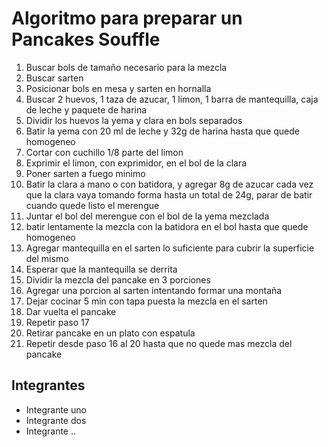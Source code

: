 # Algoritmo para preparar un Pancakes Souffle

1. Buscar bols de tamaño necesario para la mezcla
1. Buscar sarten
1. Posicionar bols en mesa y sarten en hornalla
1. Buscar 2 huevos, 1 taza de azucar, 1 limon, 1 barra de mantequilla, caja de leche y paquete de harina
1. Dividir los huevos la yema y clara en bols separados
1. Batir la yema con 20 ml de leche y 32g de harina hasta que quede homogeneo
1. Cortar con cuchillo 1/8 parte del limon 
1. Exprimir el limon, con exprimidor, en el bol de la clara
1. Poner sarten a fuego minimo
1. Batir la clara a mano o con batidora, y agregar 8g de azucar cada vez que la clara vaya tomando forma
	hasta un total de 24g, parar de batir cuando quede listo el merengue
1. Juntar el bol del merengue con el bol de la yema mezclada
1. batir lentamente la mezcla con la batidora en el bol hasta que quede homogeneo
1. Agregar mantequilla en el sarten lo suficiente para cubrir la superficie del mismo
1. Esperar que la mantequilla se derrita
1. Dividir la mezcla del pancake en 3 porciones
1. Agregar una porcion al sarten intentando formar una montaña
1. Dejar cocinar 5 min con tapa puesta la mezcla en el sarten
1. Dar vuelta el pancake
1. Repetir paso 17
1. Retirar pancake en un plato con espatula
1. Repetir desde paso 16 al 20 hasta que no quede mas mezcla del pancake



## Integrantes

- Integrante uno
- Integrante dos
- Integrante ..